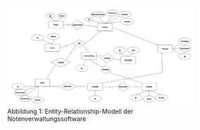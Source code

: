 <figure>
  <img src="https://raw.githubusercontent.com/notenverwaltung/Notenverwaltungssoftware/master/Bilder/ERM.png">
  <figcaption>Abbildung 1: Entity-Relationship-Modell der Notenverwaltungssoftware</figcaption>
</figure>
